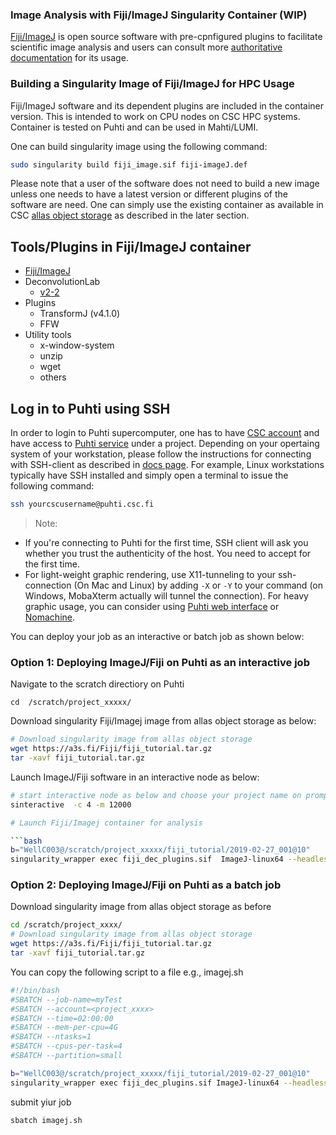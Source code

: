 ### Image Analysis with Fiji/ImageJ Singularity Container (WIP)

[Fiji/ImageJ](https://imagej.net/software/fiji/) is open source software with pre-cpnfigured plugins to facilitate scientific image analysis and users can consult more [authoritative documentation](https://imagej.net/learn/) for its usage.

### Building a Singularity Image of Fiji/ImageJ for HPC Usage

Fiji/ImageJ software and its dependent plugins are included in the container version. This is intended to work on CPU nodes on CSC HPC systems. Container is tested on Puhti and can be used in Mahti/LUMI.

One can build singularity image using the following command:

```bash
sudo singularity build fiji_image.sif fiji-imageJ.def

```
Please note that  a user of the software does not need to build a new image unless one needs to have a latest version or different plugins of the software are need. One can simply use the existing container as available in CSC [allas object storage](https://docs.csc.fi/data/Allas/) as described in the later section.

## Tools/Plugins in Fiji/ImageJ container

- [Fiji/ImageJ](https://downloads.imagej.net/fiji/latest/)
- DeconvolutionLab
    - [v2-2](http://bigwww.epfl.ch/deconvolution/deconvolutionlab2)
- Plugins 
    - TransformJ (v4.1.0)
    - FFW
- Utility tools
    - x-window-system
    - unzip
    - wget
    - others


## Log in to Puhti using SSH

In order to login to Puhti supercomputer, one has to have [CSC account](https://docs.csc.fi/accounts/how-to-create-new-user-account/) and have access to [Puhti service](https://docs.csc.fi/accounts/how-to-add-service-access-for-project/) under a project. Depending on your opertaing system of your workstation, please follow the instructions for connecting with SSH-client as described in [docs page](https://docs.csc.fi/computing/connecting/). For example, Linux workstations typically have SSH installed and simply open a terminal to issue the following command:

```bash
ssh yourcscusername@puhti.csc.fi
```
> Note: 

 - If you're connecting to Puhti for the first time, SSH client will ask you whether you trust the authenticity of the host. You need to accept for the first time.
 - For light-weight graphic rendering, use X11-tunneling to your ssh-connection (On Mac and Linux) by adding `-X` or `-Y` to your command (on Windows, MobaXterm actually will tunnel the connection). For heavy graphic usage, you can consider using [Puhti web interface](https://docs.csc.fi/computing/webinterface/) or [Nomachine](https://docs.csc.fi/apps/nomachine/). 

You can deploy your job as an interactive or batch job as shown below:
 
### Option 1: Deploying ImageJ/Fiji on Puhti as an interactive job 

Navigate to the scratch directiory on Puhti

```
cd  /scratch/project_xxxxx/

```

Download singularity Fiji/Imagej image from allas object storage as below:

```bash
# Download singularity image from allas object storage
wget https://a3s.fi/Fiji/fiji_tutorial.tar.gz
tar -xavf fiji_tutorial.tar.gz
```

Launch  ImageJ/Fiji software in an interactive node as below:

```bash
# start interactive node as below and choose your project name on prompt
sinteractive  -c 4 -m 12000

# Launch Fiji/Imagej container for analysis

```bash
b="WellC003@/scratch/project_xxxxx/fiji_tutorial/2019-02-27_001@10"
singularity_wrapper exec fiji_dec_plugins.sif  ImageJ-linux64 --headless --console -macro ./HeadlessDeconPassedPaths.ijm $b

```

### Option 2:  Deploying ImageJ/Fiji  on Puhti as a batch job 

Download singularity image from allas object storage as before

```bash
cd /scratch/project_xxxx/
# Download singularity image from allas object storage
wget https://a3s.fi/Fiji/fiji_tutorial.tar.gz
tar -xavf fiji_tutorial.tar.gz
```

You can copy the following script to a file e.g., imagej.sh

```bash
#!/bin/bash
#SBATCH --job-name=myTest
#SBATCH --account=<project_xxxx>
#SBATCH --time=02:00:00
#SBATCH --mem-per-cpu=4G
#SBATCH --ntasks=1
#SBATCH --cpus-per-task=4
#SBATCH --partition=small

b="WellC003@/scratch/project_xxxxx/fiji_tutorial/2019-02-27_001@10"
singularity_wrapper exec fiji_dec_plugins.sif ImageJ-linux64 --headless --console -macro ./HeadlessDeconPassedPaths.ijm $b                           
```
submit yiur job 

```bash
sbatch imagej.sh
```

